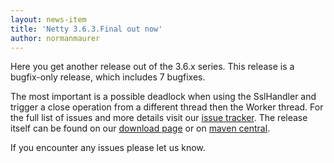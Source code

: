 ```yaml
---
layout: news-item
title: 'Netty 3.6.3.Final out now'
author: normanmaurer
---
```


Here you get another release out of the 3.6.x series. This release is a bugfix-only release, which includes 7 bugfixes. 

The most important is a possible deadlock when using the SslHandler and trigger a close operation from a different thread then the Worker thread. For the full list of issues and more details visit our [issue tracker](https://github.com/netty/netty/issues?q=milestone%3A3.6.3.Final).
The release itself can be found on our [download page](http://netty.io/downloads.html) or on [maven central](http://search.maven.org/#artifactdetails%7Cio.netty%7Cnetty%7C3.6.3.Final%7Cbundle).

If you encounter any issues please let us know.
